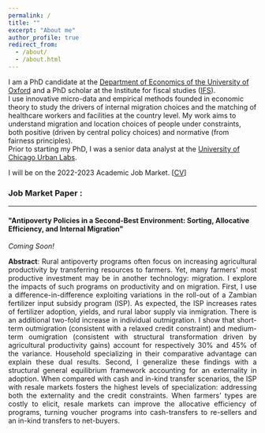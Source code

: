 ```yaml
---
permalink: /
title: ""
excerpt: "About me"
author_profile: true
redirect_from: 
  - /about/
  - /about.html
---
```





I am a PhD candidate at the [Department of Economics of the University of Oxford](https://www.economics.ox.ac.uk/) and a PhD scholar at the Institute for fiscal studies ([IFS](https://ifs.org.uk/)).  
I use innovative micro-data and empirical methods founded in economic theory to study the drivers of internal migration choices and the matching of healthcare workers and facilities at the country level. My work aims to understand migration and location choices of people under constraints, both positive (driven by central policy choices) and normative (from fairness principles).  
Prior to starting my PhD, I was a senior data analyst at the [University of Chicago Urban Labs](https://urbanlabs.uchicago.edu/).  
  
 I will be on the 2022-2023 Academic Job Market. [[CV](http://bzdiop.github.io/files/AboutMe/CV.pdf)]  

### Job Market Paper : 
---

#### "Antipoverty Policies in a Second-Best Environment: Sorting, Allocative  Efficiency, and Internal Migration" 
_Coming Soon!_
<p style='text-align: justify;'>  <b> Abstract</b>:  Rural antipoverty programs often focus on increasing agricultural productivity by transferring resources to farmers. Yet, many farmers' most productive investment may be in another technology: migration. I explore the impacts of such programs on productivity and on migration. First, I use a difference-in-difference exploiting variations in the roll-out of a Zambian fertilizer input subsidy program (ISP). As expected, the ISP increases rates of fertilizer adoption, yields, and rural labor supply via inmigration. 
There is an additional two-fold increase in individual outmigration. I show that short-term outmigration (consistent with a relaxed credit constraint) and medium-term oumigration (consistent with structural transformation driven by agricultural productivity gains) account for respectively 30% and 45% of the variance. Household specializing in their comparative advantage can explain these dual results.
Second, I generalize these findings with a structural general equilibrium framework accounting for an externality in adoption. 
 When compared with cash and in-kind transfer scenarios, the ISP with resale markets fosters the highest levels of specialization: addressing both the externality and the credit constraints. When farmers’ types are costly to elicit, resale markets can improve the allocative efficiency of programs, turning voucher programs into cash-transfers to re-sellers and an in-kind transfers to net-buyers.
</p>